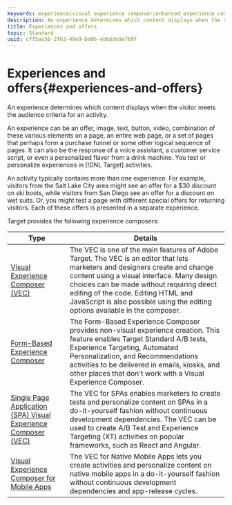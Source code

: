 ```yaml
---
keywords: experience;visual experience composer;enhanced experience composer;form based experience composer;form composer;visual composer;experience composer;mixed content;iframe;iframe busting;bust iframe;x-frame-options;x frame options;cross origin;cross origin issues;authentication workflow;ip blacklist;ip whitelist
description: An experience determines which content displays when the visitor meets the audience criteria for an activity.
title: Experiences and offers
topic: Standard
uuid: cff5ac56-2f63-48e9-ba06-eb66de9e769f
---
```


# Experiences and offers{#experiences-and-offers}

An experience determines which content displays when the visitor meets the audience criteria for an activity.

An experience can be an offer, image, text, button, video, combination of these various elements on a page, an entire web page, or a set of pages that perhaps form a purchase funnel or some other logical sequence of pages. It can also be the response of a voice assistant, a customer service script, or even a personalized flavor from a drink machine. You test or personalize experiences in [!DNL Target] activities.

An activity typically contains more than one experience. For example, visitors from the Salt Lake City area might see an offer for a $30 discount on ski boots, while visitors from San Diego see an offer for a discount on wet suits. Or, you might test a page with different special offers for returning visitors. Each of these offers is presented in a separate experience.

Target provides the following experience composers:

|Type|Details|
| --- | --- |
|[Visual Experience Composer (VEC)](../c-experiences/c-visual-experience-composer/visual-experience-composer.md#concept_CF63320EB8924B2F9BDA3C72256DCE50)|The VEC is one of the main features of Adobe Target. The VEC is an editor that lets marketers and designers create and change content using a visual interface. Many design choices can be made without requiring direct editing of the code. Editing HTML and JavaScript is also possible using the editing options available in the composer.|
|[Form-Based Experience Composer](../c-experiences/form-experience-composer.md#task_FAC842A6535045B68B4C1AD3E657E56E)|The Form-Based Experience Composer provides non-visual experience creation. This feature enables Target Standard A/B tests, Experience Targeting, Automated Personalization, and Recommendations activities to be delivered in emails, kiosks, and other places that don't work with a Visual Experience Composer.|
|[Single Page Application (SPA) Visual Experience Composer (VEC)](/help/c-experiences/spa-visual-experience-composer.md)|The VEC for SPAs enables marketers to create tests and personalize content on SPAs in a do-it-yourself fashion without continuous development dependencies. The VEC can be used to create A/B Test and Experience Targeting (XT) activities on popular frameworks, such as React and Angular.|
|[Visual Experience Composer for Mobile Apps](/help/c-target-mobile-app/c-mobile-visual-experience-composer/mobile-visual-experience-composer.md)|The VEC for Native Mobile Apps lets you create activities and personalize content on native mobile apps in a do-it-yourself fashion without continuous development dependencies and app-release cycles.|


